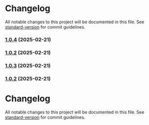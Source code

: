 # Changelog

All notable changes to this project will be documented in this file. See [standard-version](https://github.com/conventional-changelog/standard-version) for commit guidelines.

### [1.0.4](https://github.com/simaoptrocha/full-widget-app/compare/v1.0.3...v1.0.4) (2025-02-21)

### [1.0.2](https://github.com/simaoptrocha/full-widget-app/compare/v1.0.3...v1.0.2) (2025-02-21)

### [1.0.3](https://github.com/simaoptrocha/full-widget-app/compare/v1.0.2...v1.0.3) (2025-02-21)

### [1.0.2](https://github.com/simaoptrocha/full-widget-app/compare/v1.0.1...v1.0.2) (2025-02-21)

# Changelog

All notable changes to this project will be documented in this file. See [standard-version](https://github.com/conventional-changelog/standard-version) for commit guidelines.
